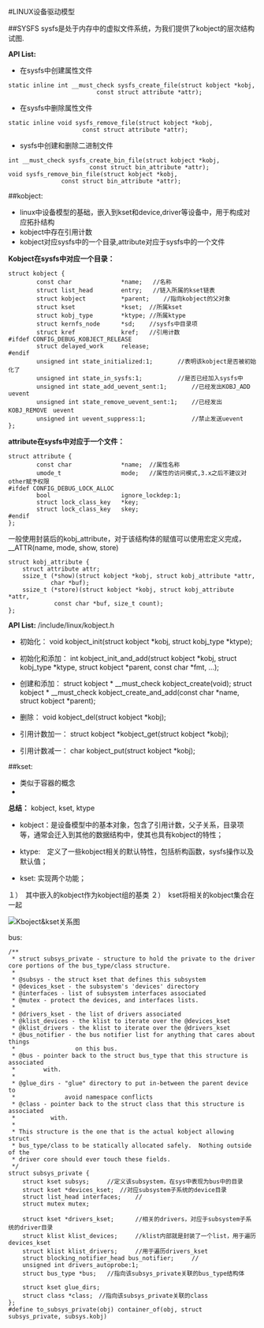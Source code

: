 #LINUX设备驱动模型

##SYSFS
sysfs是处于内存中的虚拟文件系统，为我们提供了kobject的层次结构试图.

**API List:**

- 在sysfs中创建属性文件
```
static inline int __must_check sysfs_create_file(struct kobject *kobj,
						 const struct attribute *attr);
```
- 在sysfs中删除属性文件
```
static inline void sysfs_remove_file(struct kobject *kobj,
				     const struct attribute *attr);
```
- sysfs中创建和删除二进制文件
```
int __must_check sysfs_create_bin_file(struct kobject *kobj,
				       const struct bin_attribute *attr);
void sysfs_remove_bin_file(struct kobject *kobj,
			   const struct bin_attribute *attr);
```

##kobject:

- linux中设备模型的基础，嵌入到kset和device,driver等设备中，用于构成对应拓扑结构
- kobject中存在引用计数
- kobject对应sysfs中的一个目录,attribute对应于sysfs中的一个文件


**Kobject在sysfs中对应一个目录：**
```
struct kobject {
        const char              *name;   //名称
        struct list_head        entry;   //链入所属的kset链表
        struct kobject          *parent;	//指向kobject的父对象
        struct kset             *kset;	//所属kset
        struct kobj_type        *ktype;	//所属ktype
        struct kernfs_node      *sd;	//sysfs中目录项
        struct kref             kref;	//引用计数
#ifdef CONFIG_DEBUG_KOBJECT_RELEASE
        struct delayed_work     release;
#endif
        unsigned int state_initialized:1;		//表明该kobject是否被初始化了
        unsigned int state_in_sysfs:1;			//是否已经加入sysfs中
        unsigned int state_add_uevent_sent:1;		//已经发出KOBJ_ADD uevent
        unsigned int state_remove_uevent_sent:1;	//已经发出KOBJ_REMOVE　uevent
        unsigned int uevent_suppress:1;				//禁止发送uevent
};
```

**attribute在sysfs中对应于一个文件：**
```
struct attribute {
        const char              *name;	//属性名称
        umode_t                 mode;	//属性的访问模式,3.x之后不建议对other赋予权限
#ifdef CONFIG_DEBUG_LOCK_ALLOC
        bool                    ignore_lockdep:1;
        struct lock_class_key   *key;
        struct lock_class_key   skey;
#endif
};
```
一般使用封装后的kobj_attribute，对于该结构体的赋值可以使用宏定义完成，__ATTR(name, mode, show, store)
```
struct kobj_attribute {
	struct attribute attr;
	ssize_t (*show)(struct kobject *kobj, struct kobj_attribute *attr,
			char *buf);
	ssize_t (*store)(struct kobject *kobj, struct kobj_attribute *attr,
			 const char *buf, size_t count);
};

```


**API List:**
/include/linux/kobject.h

- 初始化：
void kobject_init(struct kobject *kobj, struct kobj_type *ktype);

- 初始化和添加：
int kobject_init_and_add(struct kobject *kobj, struct kobj_type *ktype, struct kobject *parent, const char *fmt, ...);

- 创建和添加：
 struct kobject * __must_check kobject_create(void);
 struct kobject * __must_check kobject_create_and_add(const char *name, struct kobject *parent);

- 删除：
void kobject_del(struct kobject *kobj);

- 引用计数加一：
struct kobject *kobject_get(struct kobject *kobj);

- 引用计数减一：
char kobject_put(struct kobject *kobj);

##kset:

- 类似于容器的概念
- 



**总结：**
kobject, kset, ktype

- kobject：是设备模型中的基本对象，包含了引用计数，父子关系，目录项等，通常会迁入到其他的数据结构中，使其也具有kobject的特性；

- ktype:　定义了一些kobject相关的默认特性，包括析构函数，sysfs操作以及默认值；

- kset: 实现两个功能；

１）　其中嵌入的kobject作为kobject组的基类
２）　kset将相关的kobject集合在一起

![Kboject&kset关系图]( /home/jacob/Pictures/0_13226558510SGZ.gif)


bus:

```
/**
 * struct subsys_private - structure to hold the private to the driver core portions of the bus_type/class structure.
 *
 * @subsys - the struct kset that defines this subsystem
 * @devices_kset - the subsystem's 'devices' directory
 * @interfaces - list of subsystem interfaces associated
 * @mutex - protect the devices, and interfaces lists.
 *
 * @drivers_kset - the list of drivers associated
 * @klist_devices - the klist to iterate over the @devices_kset
 * @klist_drivers - the klist to iterate over the @drivers_kset
 * @bus_notifier - the bus notifier list for anything that cares about things
 *                 on this bus.
 * @bus - pointer back to the struct bus_type that this structure is associated
 *        with.
 *
 * @glue_dirs - "glue" directory to put in-between the parent device to
 *              avoid namespace conflicts
 * @class - pointer back to the struct class that this structure is associated
 *          with.
 *
 * This structure is the one that is the actual kobject allowing struct
 * bus_type/class to be statically allocated safely.  Nothing outside of the
 * driver core should ever touch these fields.
 */
struct subsys_private {
	struct kset subsys;		//定义该subsystem，在sys中表现为bus中的目录
	struct kset *devices_kset;　//对应subsystem子系统的device目录
	struct list_head interfaces;	//
	struct mutex mutex;

	struct kset *drivers_kset;		//相关的drivers，对应于subsystem子系统的driver目录
	struct klist klist_devices;		//klist内部就是封装了一个list，用于遍历devices_kset
	struct klist klist_drivers;		//用于遍历drivers_kset
	struct blocking_notifier_head bus_notifier;		//
	unsigned int drivers_autoprobe:1;
	struct bus_type *bus;	//指向该subsys_private关联的bus_type结构体

	struct kset glue_dirs;
	struct class *class;　//指向该subsys_private关联的class
};
#define to_subsys_private(obj) container_of(obj, struct subsys_private, subsys.kobj)

```